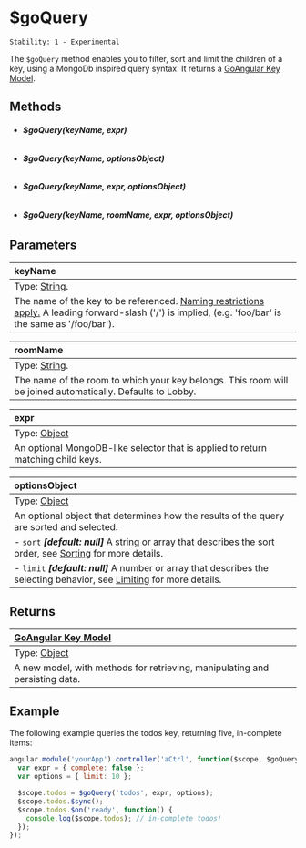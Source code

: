 # $goQuery

```
Stability: 1 - Experimental
```

The `$goQuery` method enables you to filter, sort and limit the children of a key, using a MongoDb inspired query syntax. It returns a [GoAngular Key Model](./model/key_model/index.md).

## Methods

- ###### **$goQuery(keyName, expr)**
- ###### **$goQuery(keyName, optionsObject)**
- ###### **$goQuery(keyName, expr, optionsObject)**
- ###### **$goQuery(keyName, roomName, expr, optionsObject)**


## Parameters

| keyName |
|:---|
| Type: [String](https://developer.mozilla.org/en-US/docs/Web/JavaScript/Reference/Global_Objects/String). |
| The name of the key to be referenced. [Naming restrictions apply.](../key/index.md#on-key-naming) A leading forward-slash ('/') is implied, (e.g. 'foo/bar' is the same as '/foo/bar'). |

| roomName |
|:---|
| Type: [String](https://developer.mozilla.org/en-US/docs/Web/JavaScript/Reference/Global_Objects/String). |
| The name of the room to which your key belongs. This room will be joined automatically. Defaults to Lobby. |

| expr |
| :--|
| Type: [Object](https://developer.mozilla.org/en-US/docs/Web/JavaScript/Reference/Global_Objects/Object) |
| An optional MongoDB-like selector that is applied to return matching child keys. |

| optionsObject |
| :--|
| Type: [Object](https://developer.mozilla.org/en-US/docs/Web/JavaScript/Reference/Global_Objects/Object) |
| An optional object that determines how the results of the query are sorted and selected. |
| - `sort` ***[default: null]*** A string or array that describes the sort order, see [Sorting](https://developers.goinstant.com/v1/javascript_api/query/sorting.html) for more details. |
| - `limit` ***[default: null]*** A number or array that describes the selecting behavior, see [Limiting](https://developers.goinstant.com/v1/javascript_api/query/limiting.html) for more details. |

## Returns

| [GoAngular Key Model](./model/key_model/index.md) |
| :--|
| Type: [Object](https://developer.mozilla.org/en-US/docs/Web/JavaScript/Reference/Global_Objects/Object) |
| A new model, with methods for retrieving, manipulating and persisting data. |

## Example

The following example queries the todos key, returning five, in-complete items:

```js
angular.module('yourApp').controller('aCtrl', function($scope, $goQuery) {
  var expr = { complete: false };
  var options = { limit: 10 };

  $scope.todos = $goQuery('todos', expr, options);
  $scope.todos.$sync();
  $scope.todos.$on('ready', function() {
    console.log($scope.todos); // in-complete todos!
  });
});
```
